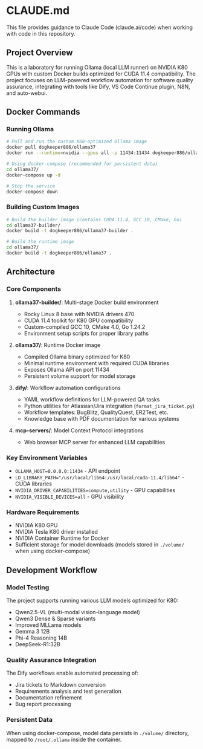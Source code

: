# CLAUDE.md

This file provides guidance to Claude Code (claude.ai/code) when working with code in this repository.

## Project Overview

This is a laboratory for running Ollama (local LLM runner) on NVIDIA K80 GPUs with custom Docker builds optimized for CUDA 11.4 compatibility. The project focuses on LLM-powered workflow automation for software quality assurance, integrating with tools like Dify, VS Code Continue plugin, N8N, and auto-webui.

## Docker Commands

### Running Ollama
```bash
# Pull and run the custom K80-optimized Ollama image
docker pull dogkeeper886/ollama37
docker run --runtime=nvidia --gpus all -p 11434:11434 dogkeeper886/ollama37

# Using docker-compose (recommended for persistent data)
cd ollama37/
docker-compose up -d

# Stop the service
docker-compose down
```

### Building Custom Images
```bash
# Build the builder image (contains CUDA 11.4, GCC 10, CMake, Go)
cd ollama37-builder/
docker build -t dogkeeper886/ollama37-builder .

# Build the runtime image
cd ollama37/
docker build -t dogkeeper886/ollama37 .
```

## Architecture

### Core Components

1. **ollama37-builder/**: Multi-stage Docker build environment
   - Rocky Linux 8 base with NVIDIA drivers 470
   - CUDA 11.4 toolkit for K80 GPU compatibility
   - Custom-compiled GCC 10, CMake 4.0, Go 1.24.2
   - Environment setup scripts for proper library paths

2. **ollama37/**: Runtime Docker image
   - Compiled Ollama binary optimized for K80
   - Minimal runtime environment with required CUDA libraries
   - Exposes Ollama API on port 11434
   - Persistent volume support for model storage

3. **dify/**: Workflow automation configurations
   - YAML workflow definitions for LLM-powered QA tasks
   - Python utilities for Atlassian/Jira integration (`format_jira_ticket.py`)
   - Workflow templates: BugBlitz, QualityQuest, ER2Test, etc.
   - Knowledge base with PDF documentation for various systems

4. **mcp-servers/**: Model Context Protocol integrations
   - Web browser MCP server for enhanced LLM capabilities

### Key Environment Variables
- `OLLAMA_HOST=0.0.0.0:11434` - API endpoint
- `LD_LIBRARY_PATH="/usr/local/lib64:/usr/local/cuda-11.4/lib64"` - CUDA libraries
- `NVIDIA_DRIVER_CAPABILITIES=compute,utility` - GPU capabilities
- `NVIDIA_VISIBLE_DEVICES=all` - GPU visibility

### Hardware Requirements
- NVIDIA K80 GPU
- NVIDIA Tesla K80 driver installed
- NVIDIA Container Runtime for Docker
- Sufficient storage for model downloads (models stored in `./volume/` when using docker-compose)

## Development Workflow

### Model Testing
The project supports running various LLM models optimized for K80:
- Qwen2.5-VL (multi-modal vision-language model)
- Qwen3 Dense & Sparse variants
- Improved MLLama models
- Gemma 3 12B  
- Phi-4 Reasoning 14B
- DeepSeek-R1:32B

### Quality Assurance Integration
The Dify workflows enable automated processing of:
- Jira tickets to Markdown conversion
- Requirements analysis and test generation
- Documentation refinement
- Bug report processing

### Persistent Data
When using docker-compose, model data persists in `./volume/` directory, mapped to `/root/.ollama` inside the container.